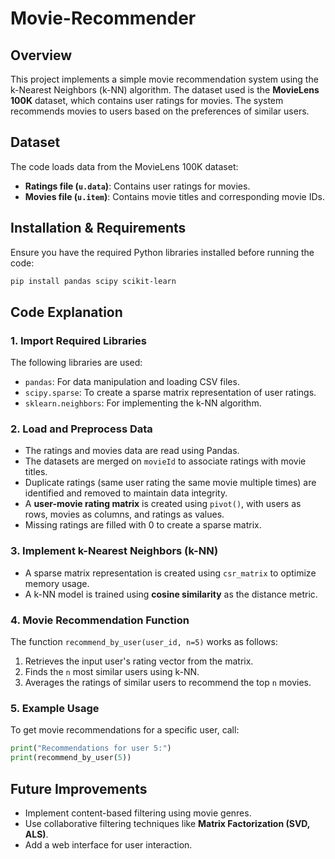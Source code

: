 # Movie-Recommender

## Overview
This project implements a simple movie recommendation system using the k-Nearest Neighbors (k-NN) algorithm. The dataset used is the **MovieLens 100K** dataset, which contains user ratings for movies. The system recommends movies to users based on the preferences of similar users.

## Dataset
The code loads data from the MovieLens 100K dataset:
- **Ratings file (`u.data`)**: Contains user ratings for movies.
- **Movies file (`u.item`)**: Contains movie titles and corresponding movie IDs.

## Installation & Requirements
Ensure you have the required Python libraries installed before running the code:
```bash
pip install pandas scipy scikit-learn
```

## Code Explanation
### 1. Import Required Libraries
The following libraries are used:
- `pandas`: For data manipulation and loading CSV files.
- `scipy.sparse`: To create a sparse matrix representation of user ratings.
- `sklearn.neighbors`: For implementing the k-NN algorithm.

### 2. Load and Preprocess Data
- The ratings and movies data are read using Pandas.
- The datasets are merged on `movieId` to associate ratings with movie titles.
- Duplicate ratings (same user rating the same movie multiple times) are identified and removed to maintain data integrity.
- A **user-movie rating matrix** is created using `pivot()`, with users as rows, movies as columns, and ratings as values.
- Missing ratings are filled with 0 to create a sparse matrix.

### 3. Implement k-Nearest Neighbors (k-NN)
- A sparse matrix representation is created using `csr_matrix` to optimize memory usage.
- A k-NN model is trained using **cosine similarity** as the distance metric.

### 4. Movie Recommendation Function
The function `recommend_by_user(user_id, n=5)` works as follows:
1. Retrieves the input user's rating vector from the matrix.
2. Finds the `n` most similar users using k-NN.
3. Averages the ratings of similar users to recommend the top `n` movies.

### 5. Example Usage
To get movie recommendations for a specific user, call:
```python
print("Recommendations for user 5:")
print(recommend_by_user(5))
```

## Future Improvements
- Implement content-based filtering using movie genres.
- Use collaborative filtering techniques like **Matrix Factorization (SVD, ALS)**.
- Add a web interface for user interaction.


